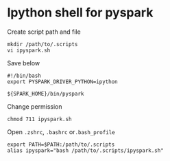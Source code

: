 # Ipython shell for pyspark
Create script path and file

```
mkdir /path/to/.scripts
vi ipyspark.sh
```
Save below

```
#!/bin/bash
export PYSPARK_DRIVER_PYTHON=ipython

${SPARK_HOME}/bin/pyspark
```
Change permission

```
chmod 711 ipyspark.sh
```
Open `.zshrc`, `.bashrc` or`.bash_profile`

```
export PATH=$PATH:/path/to/.scripts
alias ipyspark="bash /path/to/.scripts/ipyspark.sh"
```
